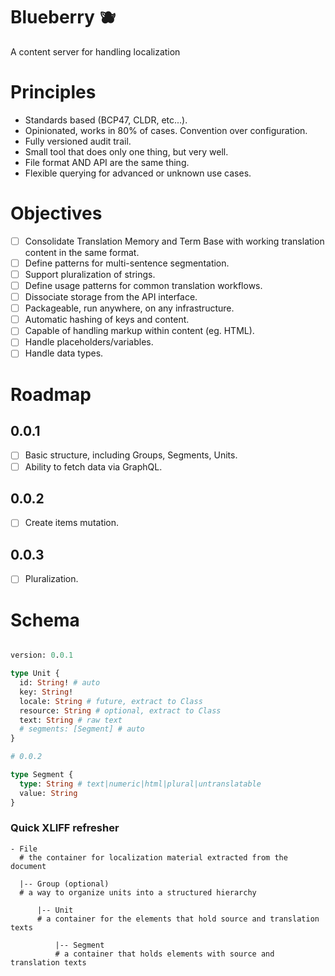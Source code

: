 # Blueberry :blueberries:

A content server for handling localization


# Principles

- Standards based (BCP47, CLDR, etc...).
- Opinionated, works in 80% of cases. Convention over configuration.
- Fully versioned audit trail.
- Small tool that does only one thing, but very well.
- File format AND API are the same thing.
- Flexible querying for advanced or unknown use cases.

# Objectives

- [ ] Consolidate Translation Memory and Term Base with working translation content in the same format.
- [ ] Define patterns for multi-sentence segmentation.
- [ ] Support pluralization of strings.
- [ ] Define usage patterns for common translation workflows.
- [ ] Dissociate storage from the API interface.
- [ ] Packageable, run anywhere, on any infrastructure.
- [ ] Automatic hashing of keys and content.
- [ ] Capable of handling markup within content (eg. HTML).
- [ ] Handle placeholders/variables.
- [ ] Handle data types.

# Roadmap

## 0.0.1

- [ ] Basic structure, including Groups, Segments, Units.
- [ ] Ability to fetch data via GraphQL.

## 0.0.2

- [ ] Create items mutation.

## 0.0.3

- [ ] Pluralization.

# Schema

```graphql

version: 0.0.1

type Unit {
  id: String! # auto
  key: String!
  locale: String # future, extract to Class
  resource: String # optional, extract to Class
  text: String # raw text
  # segments: [Segment] # auto
}

# 0.0.2

type Segment {
  type: String # text|numeric|html|plural|untranslatable
  value: String
}

```

### Quick XLIFF refresher

```
- File
  # the container for localization material extracted from the document
  
  |-- Group (optional)
  # a way to organize units into a structured hierarchy
  
      |-- Unit
      # a container for the elements that hold source and translation texts
      
          |-- Segment
          # a container that holds elements with source and translation texts
```
